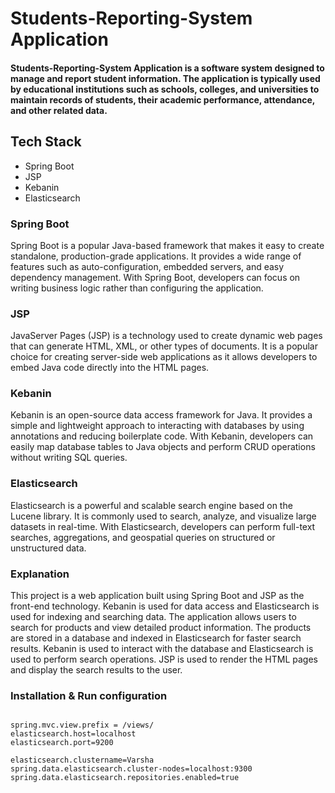 # Students-Reporting-System Application

####  Students-Reporting-System Application is a software system designed to manage and report student information. The application is typically used by educational institutions such as schools, colleges, and universities to maintain records of students, their academic performance, attendance, and other related data.

## Tech Stack

* Spring Boot 
* JSP 
* Kebanin 
* Elasticsearch 

### Spring Boot 

Spring Boot is a popular Java-based framework that makes it easy to create standalone, production-grade applications. It provides a wide range of features such as auto-configuration, embedded servers, and easy dependency management. With Spring Boot, developers can focus on writing business logic rather than configuring the application.

### JSP
JavaServer Pages (JSP) is a technology used to create dynamic web pages that can generate HTML, XML, or other types of documents. It is a popular choice for creating server-side web applications as it allows developers to embed Java code directly into the HTML pages.

### Kebanin
Kebanin is an open-source data access framework for Java. It provides a simple and lightweight approach to interacting with databases by using annotations and reducing boilerplate code. With Kebanin, developers can easily map database tables to Java objects and perform CRUD operations without writing SQL queries.

### Elasticsearch
Elasticsearch is a powerful and scalable search engine based on the Lucene library. It is commonly used to search, analyze, and visualize large datasets in real-time. With Elasticsearch, developers can perform full-text searches, aggregations, and geospatial queries on structured or unstructured data.

### Explanation
This project is a web application built using Spring Boot and JSP as the front-end technology. Kebanin is used for data access and Elasticsearch is used for indexing and searching data. The application allows users to search for products and view detailed product information. The products are stored in a database and indexed in Elasticsearch for faster search results. Kebanin is used to interact with the database and Elasticsearch is used to perform search operations. JSP is used to render the HTML pages and display the search results to the user.

### Installation & Run configuration
```

spring.mvc.view.prefix = /views/
elasticsearch.host=localhost
elasticsearch.port=9200

elasticsearch.clustername=Varsha
spring.data.elasticsearch.cluster-nodes=localhost:9300
spring.data.elasticsearch.repositories.enabled=true
```
